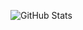 ![GitHub Stats](https://github-profile-summary-cards.vercel.app/api/cards/profile-details?username=thatguysilva&theme=github)
